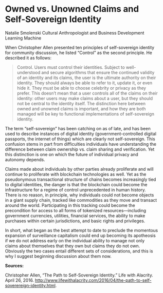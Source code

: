 # Owned vs. Unowned Claims and Self-Sovereign Identity

Natalie Smolenski
Cultural Anthropologist and Business Development
Learning Machine

When Christopher Allen presented ten principles of self-sovereign identity for community discussion, he listed “Control” as the second principle. He described it as follows:

> Control. Users must control their identities. Subject to well-understood and secure algorithms that ensure the continued validity of an identity and its claims, the user is the ultimate authority on their identity. They should always be able to refer to it, update it, or even hide it. They must be able to choose celebrity or privacy as they prefer. This doesn’t mean that a user controls all of the claims on their identity: other users may make claims about a user, but they should not be central to the identity itself.
The distinction here between owned and unowned claims is important, and how they are both managed will be key to functional implementations of self-sovereign identity.

The term “self-sovereign” has been catching on as of late, and has been used to describe instances of digital identity (government-controlled digital passports, the internet of things) which are clearly not self-sovereign. This confusion stems in part from difficulties individuals have understanding the difference between claim ownership vs. claim sharing and verification. Yet this distinction is one on which the future of individual privacy and autonomy depends.

Claims made about individuals by other parties already proliferate and will continue to proliferate with blockchain technologies as well. Yet as the pseudonymous transactional structure of chains becomes increasingly tied to digital identities, the danger is that the blockchain could become the infrastructure for a regime of control unprecedented in human history. There is no reason, in principle, why individuals could not become objects in a giant supply chain, tracked like commodities as they move and transact around the world. Participating in this tracking could become the precondition for access to all forms of tokenized resources—including government currencies, utilities, financial services, the ability to make purchases within certain jurisdictions, and basic rights and privileges.

In short, what began as the best attempt to date to preclude the momentous expansion of surveillance capitalism could end up becoming its apotheosis if we do not address early on the individual ability to manage not only claims about themselves that they own but claims they do not own. Obviously the two cases entail different sets of considerations, and this is why I suggest beginning discussion about them now.

**Sources:**

Christopher Allen, “The Path to Self-Sovereign Identity.” Life with Alacrity. April 26, 2016. http://www.lifewithalacrity.com/2016/04/the-path-to-self-soverereign-identity.html.
